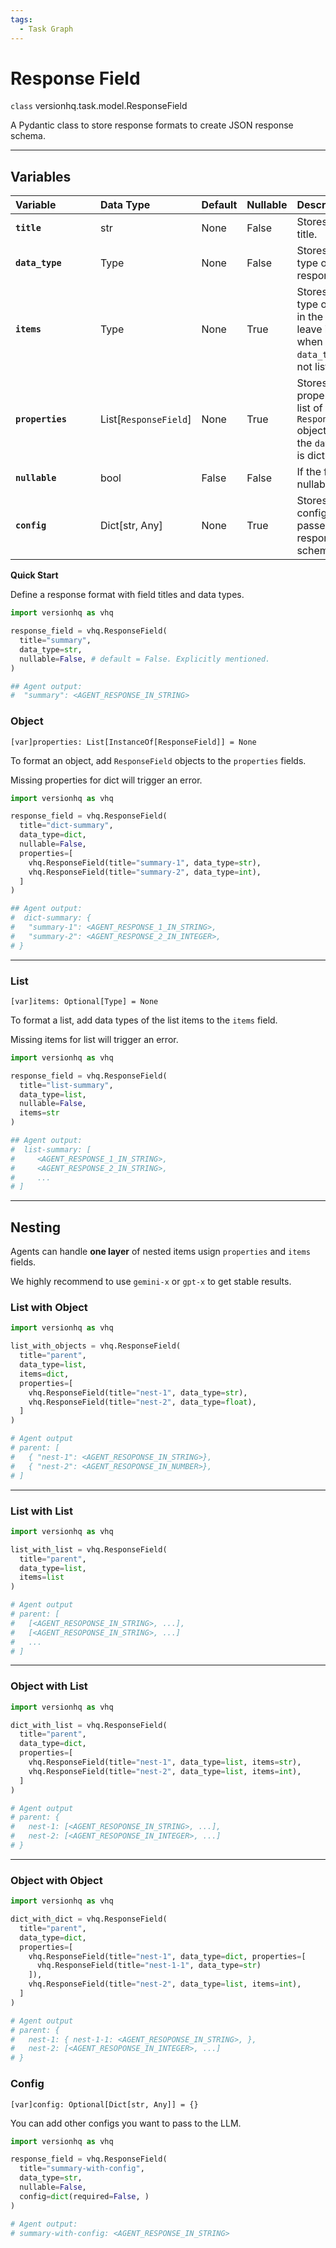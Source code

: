 ```yaml
---
tags:
  - Task Graph
---
```


# Response Field

<class>`class` versionhq.task.model.<bold>ResponseField<bold></class>

A Pydantic class to store response formats to create JSON response schema.

<hr/>

## Variables

| <div style="width:120px">**Variable**</div> | **Data Type** | **Default** | **Nullable** | **Description** |
| :---               | :---  | :--- | :--- | :--- |
| **`title`**   | str | None | False | Stores a field title. |
| **`data_type`**       | Type | None | False | Stores data type of the response. |
| **`items`** | Type | None | True | Stores data type of items in the list. Can leave it None when `data_type` is not list. |
| **`properties`** | List[`ResponseField`] | None | True | Stores properties as a list of `ResponseFormat` objects when the `data_type` is dict. |
| **`nullable`** |  bool | False | False | If the field is nullable. |
| **`config`** | Dict[str, Any] | None | True | Stores other configs passed to response schema. |


**Quick Start**

Define a response format with field titles and data types.


```python
import versionhq as vhq

response_field = vhq.ResponseField(
  title="summary",
  data_type=str,
  nullable=False, # default = False. Explicitly mentioned.
)

## Agent output:
#  "summary": <AGENT_RESPONSE_IN_STRING>
```

### Object

`[var]`<bold>`properties: List[InstanceOf[ResponseField]] = None`</bold>

To format an object, add `ResponseField` objects to the `properties` fields.

Missing properties for dict will trigger an error.

```python
import versionhq as vhq

response_field = vhq.ResponseField(
  title="dict-summary",
  data_type=dict,
  nullable=False,
  properties=[
    vhq.ResponseField(title="summary-1", data_type=str),
    vhq.ResponseField(title="summary-2", data_type=int),
  ]
)

## Agent output:
#  dict-summary: {
#   "summary-1": <AGENT_RESPONSE_1_IN_STRING>,
#   "summary-2": <AGENT_RESPONSE_2_IN_INTEGER>,
# }
```

<hr />

### List

`[var]`<bold>`items: Optional[Type] = None`</bold>

To format a list, add data types of the list items to the `items` field.

Missing items for list will trigger an error.

```python
import versionhq as vhq

response_field = vhq.ResponseField(
  title="list-summary",
  data_type=list,
  nullable=False,
  items=str
)

## Agent output:
#  list-summary: [
#     <AGENT_RESPONSE_1_IN_STRING>,
#     <AGENT_RESPONSE_2_IN_STRING>,
#     ...
# ]
```

<hr />

## Nesting

Agents can handle **one layer** of nested items usign `properties` and `items` fields.

We highly recommend to use `gemini-x` or `gpt-x` to get stable results.

### List with Object

```python
import versionhq as vhq

list_with_objects = vhq.ResponseField(
  title="parent",
  data_type=list,
  items=dict,
  properties=[
    vhq.ResponseField(title="nest-1", data_type=str),
    vhq.ResponseField(title="nest-2", data_type=float),
  ]
)

# Agent output
# parent: [
#   { "nest-1": <AGENT_RESOPONSE_IN_STRING>},
#   { "nest-2": <AGENT_RESOPONSE_IN_NUMBER>},
# ]
```

<hr />

### List with List

```python
import versionhq as vhq

list_with_list = vhq.ResponseField(
  title="parent",
  data_type=list,
  items=list
)

# Agent output
# parent: [
#   [<AGENT_RESOPONSE_IN_STRING>, ...],
#   [<AGENT_RESOPONSE_IN_STRING>, ...]
#   ...
# ]
```

<hr />

### Object with List

```python
import versionhq as vhq

dict_with_list = vhq.ResponseField(
  title="parent",
  data_type=dict,
  properties=[
    vhq.ResponseField(title="nest-1", data_type=list, items=str),
    vhq.ResponseField(title="nest-2", data_type=list, items=int),
  ]
)

# Agent output
# parent: {
#   nest-1: [<AGENT_RESOPONSE_IN_STRING>, ...],
#   nest-2: [<AGENT_RESOPONSE_IN_INTEGER>, ...]
# }
```

<hr />

### Object with Object

```python
import versionhq as vhq

dict_with_dict = vhq.ResponseField(
  title="parent",
  data_type=dict,
  properties=[
    vhq.ResponseField(title="nest-1", data_type=dict, properties=[
      vhq.ResponseField(title="nest-1-1", data_type=str)
    ]),
    vhq.ResponseField(title="nest-2", data_type=list, items=int),
  ]
)

# Agent output
# parent: {
#   nest-1: { nest-1-1: <AGENT_RESOPONSE_IN_STRING>, },
#   nest-2: [<AGENT_RESOPONSE_IN_INTEGER>, ...]
# }
```

### Config

`[var]`<bold>`config: Optional[Dict[str, Any]] = {}`</bold>

You can add other configs you want to pass to the LLM.

```python
import versionhq as vhq

response_field = vhq.ResponseField(
  title="summary-with-config",
  data_type=str,
  nullable=False,
  config=dict(required=False, )
)

# Agent output:
# summary-with-config: <AGENT_RESPONSE_IN_STRING>
```
